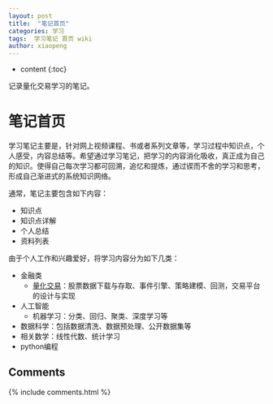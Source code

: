```yaml
---
layout: post
title:  "笔记首页"
categories: 学习
tags:  学习笔记 首页 wiki
author: xiaopeng
---
```



* content
{:toc}

记录量化交易学习的笔记。




# 笔记首页
学习笔记主要是，针对网上视频课程、书或者系列文章等，学习过程中知识点，个人感受，内容总结等。希望通过学习笔记，把学习的内容消化吸收，真正成为自己的知识。使得自己每次学习都可回溯，追忆和提炼，通过锲而不舍的学习和思考，形成自己渐进式的系统知识网络。

通常，笔记主要包含如下内容：
* 知识点
* 知识点详解
* 个人总结
* 资料列表

由于个人工作和兴趣爱好，将学习内容分为如下几类：
* 金融类
  - [量化交易](https://passionlv.github.io/2018/02/06/量化交易/)：股票数据下载与存取、事件引擎、策略建模、回测，交易平台的设计与实现
* 人工智能
  - 机器学习：分类、回归、聚类、深度学习等
* 数据科学：包括数据清洗、数据预处理、公开数据集等
* 相关数学：线性代数、统计学习
* python编程


## Comments

{% include comments.html %}
